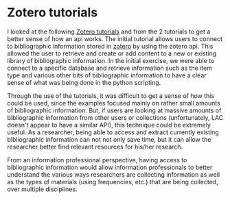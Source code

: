 # Zotero tutorials

I looked at the following [Zotero tutorials](http://programminghistorian.org/lessons/ "Programming Historian main page") and from the 2 tutorials to get a better sense of how an api works. The initial tutorial allows users to connect to bibliographic information stored in [zotero](https://www.zotero.org/ "Zotero") by using the zotero api. This allowed the user to retrieve and create or add content to a new or existing library of bibliographic information. In the initial exercise, we were able to connect to a specific database and retrieve information such as the item type and various other bits of bibliographic information to have a clear sense of what was being done in the python scripting.

Through the use of the tutorials, it was difficult to get a sense of how this could be used, since the examples focused mainly on rather small amounts of bibliographic information. But, if users are looking at massive amounts of bibliographic information from other users or collections (unfortunately, LAC doesn't appear to have a similar API), this technique could be extremely useful. As a researcher, being able to access and extract currently existing bibliographic information can not not only save time, but it can allow the researcher better find relevant resources for his/her research.

From an information professional perspective, having access to bibliographic information would allow information professionals to better understand the various ways researchers are collecting information as well as the types of materials (using frequencies, etc.) that are being collected, over multiple disciplines.
